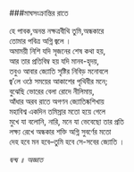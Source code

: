 ###মাঘসংক্রান্তির  রাতে

হে পাবক,অনন্ত নক্ষত্রবীথি তুমি,অন্ধকারে  
তোমার পবিত্র অগ্নি জ্বলে ।  
অমাময়ী নিশি যদি সৃজনের শেষ কথা হয়,  
আর তার প্রতিবিম্ব হয় যদি মানব-হৃদয়,  
তবুও আবার জ্যোতি সৃষ্টির নিবিড় মনোবলে  
জ্ব’লে ওঠে সময়ের আকাশের পৃথিবীর মনে;  
বুঝেছি ভোরের বেলা রোদে নীলিমায়,  
আঁধার অরব রাতে অগণন জ্যোতিষ্কশিখায়  
মহাবিশ্ব একদিন তমিস্রার মতো হয়ে গেলে  
মুখে যা বলোনি, নারি, মনে যা ভেবেছো তার প্রতি  
লক্ষ্য রেখে অন্ধকার শক্তি অগ্নি সুবর্ণের মতো   
দেহ হবে মন হবে–তুমি হবে সে-সবের জ্যোতি ।  


*দ্বন্দ্ব ॥ অজ্ঞাত*
